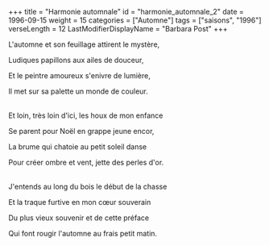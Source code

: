 +++
title = "Harmonie automnale"
id = "harmonie_automnale_2"
date = 1996-09-15
weight = 15
categories = ["Automne"]
tags = ["saisons", "1996"]
verseLength = 12
LastModifierDisplayName = "Barbara Post"
+++

L'automne et son feuillage attirent le mystère,

Ludiques papillons aux ailes de douceur,

Et le peintre amoureux s'enivre de lumière,

Il met sur sa palette un monde de couleur.

 \
Et loin, très loin d'ici, les houx de mon enfance

Se parent pour Noël en grappe jeune encor,

La brume qui chatoie au petit soleil danse

Pour créer ombre et vent, jette des perles d'or.

 \
J'entends au long du bois le début de la chasse

Et la traque furtive en mon cœur souverain

Du plus vieux souvenir et de cette préface

Qui font rougir l'automne au frais petit matin.
